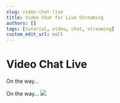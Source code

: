 ```yaml
---
slug: video-chat-live
title: Video Chat for Live Streaming
authors: []
tags: [tutorial, video, chat, streaming]
custom_edit_url: null
---
```


# Video Chat Live

On the way...

<!--truncate-->

On the way...
![](https://ossrs.net/gif/v1/sls.gif?site=ossrs.io&path=/lts/blog-en/22-06-30-Video-Chat-Live)


